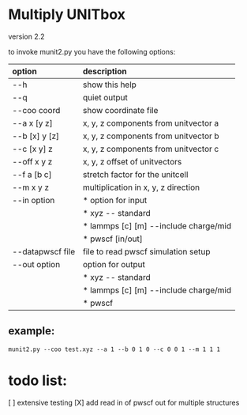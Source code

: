Multiply UNITbox
================
version 2.2  

to invoke munit2.py you have the following options:  
  
option            | description
:-----------------|:-----------------------------------------
--h               | show this help
--q               | quiet output
--coo  coord      | show coordinate file
--a    x  [y   z] | x, y, z components from unitvector a
--b   [x]  y  [z] | x, y, z components from unitvector b
--c   [x   y]  z  | x, y, z components from unitvector c
--off  x   y   z  | x, y, z offset of unitvectors
--f    a  [b   c] | stretch factor for the unitcell  
--m    x   y   z  | multiplication in x, y, z direction
--in   option     |  * option for input
                  |  * xyz -- standard
                  |  * lammps [c] [m] --include charge/mid
                  |  * pwscf [in/out]
--datapwscf file  | file to read pwscf simulation setup
--out  option     | option for output
                  |  * xyz -- standard
                  |  * lammps [c] [m] --include charge/mid
                  |  * pwscf
                                                                  
example:
--------
~~~~~~~~~~~~~~~~~~~~~~~~~~~~~~~~~~~~~~~~~~~~~~~~~~~~~~~~~~~~
munit2.py --coo test.xyz --a 1 --b 0 1 0 --c 0 0 1 --m 1 1 1
~~~~~~~~~~~~~~~~~~~~~~~~~~~~~~~~~~~~~~~~~~~~~~~~~~~~~~~~~~~~

todo list:
==========
[ ] extensive testing
[X] add read in of pwscf out for multiple structures
